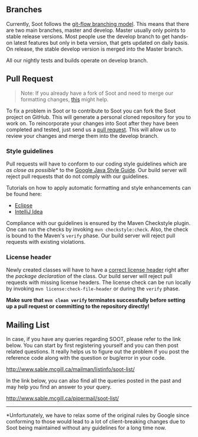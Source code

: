 ## Branches  

Currently, Soot follows the [git-flow branching model](http://nvie.com/posts/a-successful-git-branching-model/). This means that there are two main branches, master and develop. Master usually only points to stable release versions. Most people use the develop branch to get hands-on latest features but only in beta version, that gets updated on daily basis. On release, the stable develop version is merged into the Master branch.

All our nightly tests and builds operate on develop branch.

## Pull Request  
> Note: If you already have a fork of Soot and need to merge our formatting changes, [this](https://github.com/soot-oss/soot/wiki/Merging-changes-after-introduction-of-formatting-guidelines) might help.

To fix a problem in Soot or to contribute to Soot you can fork the Soot project on GitHub. This will generate a personal cloned repository for you to work on. To reincorporate your changes into Soot after they have been completed and tested, just send us a [pull request](https://help.github.com/articles/using-pull-requests). This will allow us to review your changes and merge them into the develop branch.

### Style guidelines

Pull requests will have to conform to our coding style guidelines which are _as close as possible_* to the [Google Java Style Guide](https://google.github.io/styleguide/javaguide.html). Our build server will reject pull requests that do not comply with our guidelines.

Tutorials on how to apply automatic formatting and style enhancements can be found here:
* [Eclipse](https://github.com/soot-oss/soot/wiki/Formatting-for-Eclipse)
* [IntelliJ Idea](https://github.com/soot-oss/soot/wiki/Formatting-for-IntelliJ)

Compliance with our guidelines is ensured by the Maven Checkstyle plugin. One can run the checks by invoking `mvn checkstyle:check`. Also, the check is bound to the Maven's `verify` phase. 
Our build server will reject pull requests with existing violations. 

### License header

Newly created classes will have to have a [correct license header](https://github.com/soot-oss/soot/wiki/License-Header) right after the _package declaration_ of the class. Our build server will reject pull requests with missing license headers. The license check can be run locally by invoking `mvn license:check-file-header` or during the `verify` phase.

**Make sure that `mvn clean verify` terminates successfully before setting up a pull request or committing to the repository directly!**



## Mailing List  

In case, if you have any queries regarding SOOT, please refer to the link below. You can start by first registering yourself and you can then post related questions. It really helps us to figure out the problem if you post the reference code along with the question or bug/error in your code.

http://www.sable.mcgill.ca/mailman/listinfo/soot-list/

In the link below, you can also find all the queries posted in the past and may help you find an answer to your query.

http://www.sable.mcgill.ca/pipermail/soot-list/

---

*Unfortunately, we have to relax some of the original rules by Google since conforming to those would lead to a lot of client-breaking changes due to Soot being maintained without any guidelines for a long time now.
